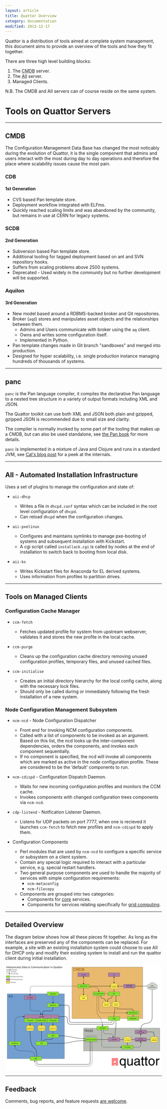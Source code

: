 ```yaml
---
layout: article
title: Quattor Overview
category: documentation
modified: 2013-12-17
---
```


Quattor is a distribution of tools aimed at complete system management, this document aims to provide an overview of the tools and how they fit together.

There are three high level building blocks:

1. The <abbr title="Configuration Management Data Base">CMDB</abbr> server.
2. The <abbr title="Automated Installation Infrastructure">AII</abbr> server.
3. Managed Clients.

N.B. The CMDB and AII servers can of course reside on the same system.

# Tools on Quattor Servers

****************************************************************
## CMDB
The Configuration Management Data Base has changed the most noticably during the evolution of Quattor,
it is the single component that admins and users interact with the most during day to day operations and therefore the place where scalability issues cause the most pain.

### CDB
#### 1st Generation
* CVS based Pan template store.
* Deployment workflow integrated with ELFms.
* Quickly reached scaling limits and was abandoned by the community, but remains in use at CERN for legacy systems.

### SCDB
#### 2nd Generation
* Subversion based Pan template store.
* Additional tooling for tagged deployment based on ant and SVN repository hooks.
* Suffers from scaling problems above 2500 systems.
* Deprecated - Used widely in the community but no further development will be supported.

### Aquilon
#### 3rd Generation
* New model based around a RDBMS-backed broker and Git repositories.
* Broker (`aqd`) stores and manipulates asset objects and the relationships between them.
    * Admins and Users communicate with broker using the `aq` client.
    * Owns and writes some configuration itself.
    * Implemented in Python.
* Pan template changes made in Git branch "sandboxes" and merged into production.
* Designed for hyper scalability, i.e. single production instance managing hundreds of thousands of systems.


****************************************************************
## panc

`panc` is the Pan language compiler, it compiles the declarative Pan language to a nested tree structure in a variety of output formats including XML and JSON.

The Quattor toolkit can use both XML and JSON both plain and gzipped, gzipped JSON is recommended due to small size and clarity.

The compiler is normally invoked by some part of the tooling that makes up a CMDB, but can also be used standalone, see [the Pan book](http://sourceforge.net/projects/quattor/files/Panc/10.0/pan-book.pdf/download) for more details.

`panc` is implemented in a mixture of Java and Clojure and runs in a standard JVM, see [Cal's blog post](blog/2012/05/07/review-pan-in-clojure.html) for a peek at the internals.


****************************************************************
## AII - Automated Installation Infrastructure

Uses a set of plugins to manage the configuration and state of:

* `aii-dhcp`
    * Writes a file in `dhcpd.conf` syntax which can be included in the root level configuration of `dhcpd`.
    * Can reload `dhcpd` when the configuration changes.

* `aii-pxelinux`
    * Configures and maintains symlinks to manage pxe-booting of systems and subsequent installation with Kickstart.
    * A cgi script called `installack.cgi` is called by nodes at the end of installation to switch back to booting from local disk.

* `aii-ks`
    * Writes Kickstart files for Anaconda for EL derived systems.
    * Uses information from profiles to partition drives.


****************************************************************
## Tools on Managed Clients

### Configuration Cache Manager
* `ccm-fetch`
    * Fetches updated profile for system from upstream webserver, validates it and stores the new profile in the local cache.

* `ccm-purge`
    * Cleans up the configuration cache directory removing unused configuration profiles, temporary files, and unused cached files.

* `ccm-initialise`
    * Creates an initial directory hierarchy for the local config cache, along with the necessary lock files.
    * Should only be called during or immediately following the fresh installation of a new system.

### Node Configuration Management Subsystem
* `ncm-ncd` - Node Configuration Dispatcher
    * Front end for invoking NCM configuration components.
    * Called with a list of components to be invoked as an argument.
      Based on this list, the ncd looks up the inter-component dependencies, orders the components, and invokes each component sequentially.
    * If no component is specified, the ncd will invoke all components which are marked as active in the node configuration profile.
      These are considered to be the ’default’ components to run.

* `ncm-cdispd` - Configuration Dispatch Daemon.
    * Waits for new incoming configuration profiles and monitors the CCM cache.
    * Invokes components with changed configuration trees components via `ncm-ncd`.

* `cdp-listend` - Notfication Listener Daemon.
    * Listens for UDP packets on port 7777, when one is recieved it launches `ccm-fetch` to fetch new profiles and `ncm-cdispd` to apply them.

* Configuration Components
    * Perl modules that are used by `ncm-ncd` to configure a specific service or subsystem on a client system.
    * Contain any special logic required to interact with a particular service, e.g. special restart handlers.
    * Two general purpose components are used to handle the majority of services with simple configuration requirements:
        * `ncm-metaconfig`
        * `ncm-filecopy`
    * Components are grouped into two categories:
        * Components for [core](https://github.com/quattor/configuration-modules-core) services.
        * Components for services relating specifically for [grid computing](https://github.com/quattor/configuration-modules-grid).


****************************************************************
## Detailed Overview

The diagram below shows how all these pieces fit together. As long as the interfaces are preserved any of the components can be replaced.
For example, a site with an existing installation system could choose to use AII for DHCP only and modify their existing system to install and run the quattor client during initial installation.

![Quattor Interprocess Flow](img/quattor-interprocess-flow.png)


****************************************************************
## Feedback

Comments, bug reports, and feature requests [are welcome](/contacts/).

